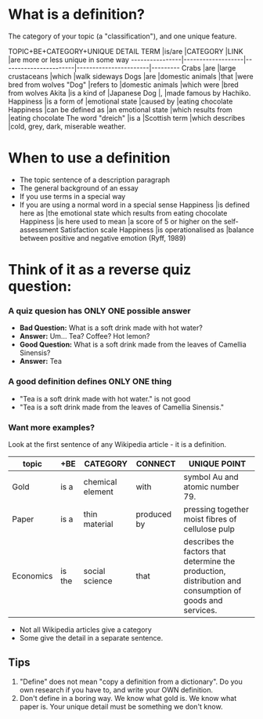 # What is a definition?
The category of your topic (a "classification"), and one unique feature.

TOPIC+BE+CATEGORY+UNIQUE DETAIL
TERM			|is/are				|CATEGORY				|LINK  					|are more or less unique in some way
----------------|-------------------|-----------------------|-----------------------|---------
Crabs			|are 				|large crustaceans		|which					|walk sideways
Dogs	 		|are 				|domestic animals		|that 					|were bred from wolves
"Dog"			|refers to 			|domestic animals		|which were				|bred from wolves
Akita	  		|is a kind of 		|Japanese Dog  			|,						|made famous by Hachiko.
Happiness		|is a form of 		|emotional state		|caused by				|eating chocolate
Happiness		|can be defined as 	|an emotional state		|which results from 	|eating chocolate
The word "dreich" |is a 			|Scottish term 			|which describes		|cold, grey, dark, miserable weather.


# When to use a definition
* The topic sentence of a description paragraph
* The general background of an essay
* If you use terms in a special way
* If you are using a normal word in a special sense
Happiness		|is defined here as 	|the emotional state which results from eating chocolate
Happiness 		|is here used to mean 	|a score of 5 or higher	on the self-assessment Satisfaction scale
Happiness 		|is operationalised as 	|balance between positive and negative emotion (Ryff, 1989)


# Think of it as a reverse quiz question:
### A quiz quesion has ONLY ONE possible answer
*  __Bad Question:__ What is a soft drink made with hot water?
*  __Answer:__ Um... Tea? Coffee? Hot lemon? 
*  __Good Question:__ What is a soft drink made from the leaves of Camellia Sinensis?
*  __Answer:__ Tea

### A good definition defines ONLY ONE thing
*  "Tea is a soft drink made with hot water." is not good 
* "Tea is a soft drink made from the leaves of Camellia Sinensis."

### Want more examples?
Look at the first sentence of any Wikipedia article - it is a definition.

topic 			|+BE 				|CATEGORY 				|CONNECT 				|UNIQUE POINT
----------------|-------------------|-----------------------|-----------------------|-------------------------
Gold 			|is a 				|chemical element 		|with 					|symbol Au and atomic number 79.
Paper 			|is a 				|thin material 			|produced by 			|pressing together moist fibres of cellulose pulp
Economics 		|is the 			|social science 		|that 					|describes the factors that determine the production, distribution and consumption of goods and services.

* Not all Wikipedia articles give a category
* Some give the detail in a separate sentence.





## Tips
1) "Define" does not mean "copy a definition from a dictionary". Do you own research if you have to, and write your OWN definition.
2) Don't define in a boring way. We know what gold is. We know what paper is. Your unique detail must be something we don't know.
